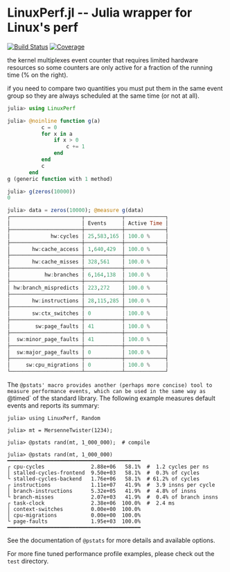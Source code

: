 # LinuxPerf.jl -- Julia wrapper for Linux's perf

[![Build Status](https://github.com/JuliaPerf/LinuxPerf.jl/workflows/CI/badge.svg)](https://github.com/JuliaPerf/LinuxPerf.jl/actions)
[![Coverage](https://codecov.io/gh/JuliaPerf/LinuxPerf.jl/branch/master/graph/badge.svg)](https://codecov.io/gh/JuliaPerf/LinuxPerf.jl)

the kernel multiplexes event counter that requires limited hardware resources so some counters are only active for a fraction of the running time (% on the right).

if you need to compare two quantities you must put them in the same event group so they are always scheduled at the same time (or not at all).

```julia
julia> using LinuxPerf

julia> @noinline function g(a)
           c = 0
           for x in a
               if x > 0
                   c += 1
               end
           end
           c
       end
g (generic function with 1 method)

julia> g(zeros(10000))
0

julia> data = zeros(10000); @measure g(data)
┌───────────────────────┬────────────┬─────────────┐
│                       │ Events     │ Active Time │
├───────────────────────┼────────────┼─────────────┤
│             hw:cycles │ 25,583,165 │ 100.0 %     │
├───────────────────────┼────────────┼─────────────┤
│       hw:cache_access │ 1,640,429  │ 100.0 %     │
├───────────────────────┼────────────┼─────────────┤
│       hw:cache_misses │ 328,561    │ 100.0 %     │
├───────────────────────┼────────────┼─────────────┤
│           hw:branches │ 6,164,138  │ 100.0 %     │
├───────────────────────┼────────────┼─────────────┤
│ hw:branch_mispredicts │ 223,272    │ 100.0 %     │
├───────────────────────┼────────────┼─────────────┤
│       hw:instructions │ 28,115,285 │ 100.0 %     │
├───────────────────────┼────────────┼─────────────┤
│       sw:ctx_switches │ 0          │ 100.0 %     │
├───────────────────────┼────────────┼─────────────┤
│        sw:page_faults │ 41         │ 100.0 %     │
├───────────────────────┼────────────┼─────────────┤
│  sw:minor_page_faults │ 41         │ 100.0 %     │
├───────────────────────┼────────────┼─────────────┤
│  sw:major_page_faults │ 0          │ 100.0 %     │
├───────────────────────┼────────────┼─────────────┤
│     sw:cpu_migrations │ 0          │ 100.0 %     │
└───────────────────────┴────────────┴─────────────┘
```

The `@pstats' macro provides another (perhaps more concise) tool to measure
performance events, which can be used in the same way as `@timed` of the
standard library. The following example measures default events and reports its
summary:
```
julia> using LinuxPerf, Random

julia> mt = MersenneTwister(1234);

julia> @pstats rand(mt, 1_000_000);  # compile

julia> @pstats rand(mt, 1_000_000)
━━━━━━━━━━━━━━━━━━━━━━━━━━━━━━━━━━━━━━━━━━━
┌ cpu-cycles               2.88e+06   58.1%  #  1.2 cycles per ns
│ stalled-cycles-frontend  9.50e+03   58.1%  #  0.3% of cycles
└ stalled-cycles-backend   1.76e+06   58.1%  # 61.2% of cycles
┌ instructions             1.11e+07   41.9%  #  3.9 insns per cycle
│ branch-instructions      5.32e+05   41.9%  #  4.8% of insns
└ branch-misses            2.07e+03   41.9%  #  0.4% of branch insns
┌ task-clock               2.38e+06  100.0%  #  2.4 ms
│ context-switches         0.00e+00  100.0%
│ cpu-migrations           0.00e+00  100.0%
└ page-faults              1.95e+03  100.0%
━━━━━━━━━━━━━━━━━━━━━━━━━━━━━━━━━━━━━━━━━━━
```

See the documentation of `@pstats` for more details and available options.

For more fine tuned performance profile examples, please check out the `test`
directory.
